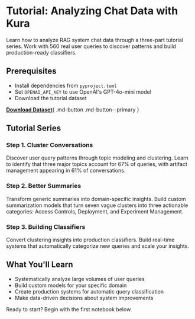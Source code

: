 # Tutorial: Analyzing Chat Data with Kura

Learn how to analyze RAG system chat data through a three-part tutorial series. Work with 560 real user queries to discover patterns and build production-ready classifiers.

## Prerequisites

- Install dependencies from `pyproject.toml`
- Set `OPENAI_API_KEY` to use OpenAI's GPT-4o-mini model
- Download the tutorial dataset

[**Download Dataset**](../assets/conversations.json){ .md-button .md-button--primary }

## Tutorial Series

### Step 1. Cluster Conversations

Discover user query patterns through topic modeling and clustering. Learn to identify that three major topics account for 67% of queries, with artifact management appearing in 61% of conversations.

### Step 2. Better Summaries

Transform generic summaries into domain-specific insights. Build custom summarization models that turn seven vague clusters into three actionable categories: Access Controls, Deployment, and Experiment Management.

### Step 3. Building Classifiers

Convert clustering insights into production classifiers. Build real-time systems that automatically categorize new queries and scale your insights.

## What You'll Learn

- Systematically analyze large volumes of user queries
- Build custom models for your specific domain
- Create production systems for automatic query classification
- Make data-driven decisions about system improvements

Ready to start? Begin with the first notebook below.
